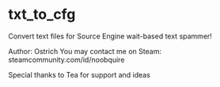 # txt_to_cfg
Convert text files for Source Engine wait-based text spammer!

Author: Ostrich
You may contact me on Steam: steamcommunity.com/id/noobquire

Special thanks to Tea for support and ideas
